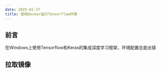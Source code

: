 ```yaml
---
date: 2025-02-27
title: 使用Docker运行Tensorflow环境
---
```


## 前言

在Windows上使用Tensorflow和Keras的集成深度学习框架，环境配置总是出错

## 拉取镜像
